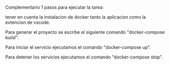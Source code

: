 Complementario 1
pasos para ejecutar la tarea:

tener en cuenta la instalacion de docker tanto la aplicacion como la extencion de vscode.

Para generar el proyecto se escribe el siguiente comando "docker-compose build".

Para iniciar el servicio ejecutamos el comando "docker-compose up".

Para detener los servicios ejecutamos el comando "docker-compose stop".